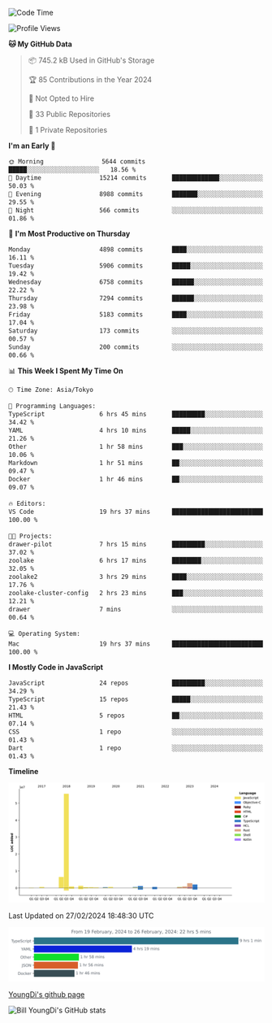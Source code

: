 <!--START_SECTION:waka-->
![Code Time](http://img.shields.io/badge/Code%20Time-421%20hrs%2035%20mins-blue)

![Profile Views](http://img.shields.io/badge/Profile%20Views-0-blue)

**🐱 My GitHub Data** 

> 📦 745.2 kB Used in GitHub's Storage 
 > 
> 🏆 85 Contributions in the Year 2024
 > 
> 🚫 Not Opted to Hire
 > 
> 📜 33 Public Repositories 
 > 
> 🔑 1 Private Repositories 
 > 
**I'm an Early 🐤** 

```text
🌞 Morning                5644 commits        █████░░░░░░░░░░░░░░░░░░░░   18.56 % 
🌆 Daytime                15214 commits       █████████████░░░░░░░░░░░░   50.03 % 
🌃 Evening                8988 commits        ███████░░░░░░░░░░░░░░░░░░   29.55 % 
🌙 Night                  566 commits         ░░░░░░░░░░░░░░░░░░░░░░░░░   01.86 % 
```
📅 **I'm Most Productive on Thursday** 

```text
Monday                   4898 commits        ████░░░░░░░░░░░░░░░░░░░░░   16.11 % 
Tuesday                  5906 commits        █████░░░░░░░░░░░░░░░░░░░░   19.42 % 
Wednesday                6758 commits        ██████░░░░░░░░░░░░░░░░░░░   22.22 % 
Thursday                 7294 commits        ██████░░░░░░░░░░░░░░░░░░░   23.98 % 
Friday                   5183 commits        ████░░░░░░░░░░░░░░░░░░░░░   17.04 % 
Saturday                 173 commits         ░░░░░░░░░░░░░░░░░░░░░░░░░   00.57 % 
Sunday                   200 commits         ░░░░░░░░░░░░░░░░░░░░░░░░░   00.66 % 
```


📊 **This Week I Spent My Time On** 

```text
🕑︎ Time Zone: Asia/Tokyo

💬 Programming Languages: 
TypeScript               6 hrs 45 mins       █████████░░░░░░░░░░░░░░░░   34.42 % 
YAML                     4 hrs 10 mins       █████░░░░░░░░░░░░░░░░░░░░   21.26 % 
Other                    1 hr 58 mins        ███░░░░░░░░░░░░░░░░░░░░░░   10.06 % 
Markdown                 1 hr 51 mins        ██░░░░░░░░░░░░░░░░░░░░░░░   09.47 % 
Docker                   1 hr 46 mins        ██░░░░░░░░░░░░░░░░░░░░░░░   09.07 % 

🔥 Editors: 
VS Code                  19 hrs 37 mins      █████████████████████████   100.00 % 

🐱‍💻 Projects: 
drawer-pilot             7 hrs 15 mins       █████████░░░░░░░░░░░░░░░░   37.02 % 
zoolake                  6 hrs 17 mins       ████████░░░░░░░░░░░░░░░░░   32.05 % 
zoolake2                 3 hrs 29 mins       ████░░░░░░░░░░░░░░░░░░░░░   17.76 % 
zoolake-cluster-config   2 hrs 23 mins       ███░░░░░░░░░░░░░░░░░░░░░░   12.21 % 
drawer                   7 mins              ░░░░░░░░░░░░░░░░░░░░░░░░░   00.64 % 

💻 Operating System: 
Mac                      19 hrs 37 mins      █████████████████████████   100.00 % 
```

**I Mostly Code in JavaScript** 

```text
JavaScript               24 repos            █████████░░░░░░░░░░░░░░░░   34.29 % 
TypeScript               15 repos            █████░░░░░░░░░░░░░░░░░░░░   21.43 % 
HTML                     5 repos             ██░░░░░░░░░░░░░░░░░░░░░░░   07.14 % 
CSS                      1 repo              ░░░░░░░░░░░░░░░░░░░░░░░░░   01.43 % 
Dart                     1 repo              ░░░░░░░░░░░░░░░░░░░░░░░░░   01.43 % 
```



**Timeline**

![Lines of Code chart](https://raw.githubusercontent.com/Youngdi/Youngdi/master/assets/bar_graph.png)


 Last Updated on 27/02/2024 18:48:30 UTC
<!--END_SECTION:waka-->

![wakatime](./images/stat.svg)

[YoungDi's github page](https://youngdi.github.io)

![Bill YoungDi's GitHub stats](https://github-readme-stats.vercel.app/api?username=youngdi&count_private=true&show_icons=true)
